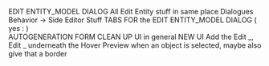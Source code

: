 EDIT ENTITY_MODEL DIALOG
  All Edit Entity stuff in same place
  Dialogues
  Behavior -> Side Editor Stuff
  TABS FOR the EDIT ENTITY_MODEL DIALOG ( yes : )  
    AUTOGENERATION FORM
  CLEAN UP UI in general
  NEW UI
    Add the Edit _, Edit _ underneath the Hover Preview when an object is selected, maybe also give that a border

  